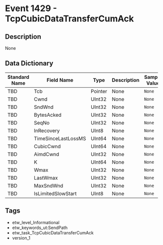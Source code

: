 # Event 1429 - TcpCubicDataTransferCumAck

## Description
None

## Data Dictionary
|Standard Name|Field Name|Type|Description|Sample Value|
|---|---|---|---|---|
|TBD|Tcb|Pointer|None|`None`|
|TBD|Cwnd|UInt32|None|`None`|
|TBD|SndWnd|UInt32|None|`None`|
|TBD|BytesAcked|UInt32|None|`None`|
|TBD|SeqNo|UInt32|None|`None`|
|TBD|InRecovery|UInt8|None|`None`|
|TBD|TimeSinceLastLossMS|UInt64|None|`None`|
|TBD|CubicCwnd|UInt64|None|`None`|
|TBD|AimdCwnd|UInt32|None|`None`|
|TBD|K|UInt64|None|`None`|
|TBD|Wmax|UInt32|None|`None`|
|TBD|LastWmax|UInt32|None|`None`|
|TBD|MaxSndWnd|UInt32|None|`None`|
|TBD|IsLimitedSlowStart|UInt8|None|`None`|

## Tags
* etw_level_Informational
* etw_keywords_ut:SendPath
* etw_task_TcpCubicDataTransferCumAck
* version_1